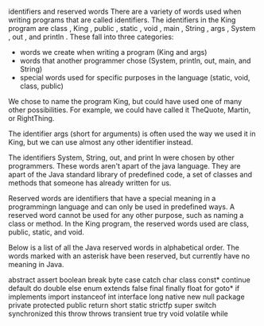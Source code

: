  identifiers and reserved words 
 There are a variety of words used when writing programs that are called identifiers. The identifiers in the King program are class , King , public , static , void , main , String , args , System , out , and println . These fall into three categories:
 - words we create when writing a program (King and args)
 - words that another programmer chose (System, println, out, main, and String)
 - special words used for specific purposes in the language (static, void, class, public)

 We chose to name the program King, but could have used one of many other possibilities. For example, we could have called it TheQuote, Martin, or RightThing.

 The identifier args (short for arguments) is often used the way we used it in King, but we can use almost any other identifier instead.

 The identifiers System, String, out, and print ln were chosen by other programmers. These words aren't apart of the java language. They are apart of the Java standard library of predefined code, a set of classes and methods that someone has already written for us. 

Reserved words are identifiers that have a special meaning in a programmingn language and can only be used in predefined ways. A reserved word cannot be
used for any other purpose, such as naming a class or method. In the King program, the reserved words used are class, public, static, and void. 

Below is a list of all the Java reserved words in alphabetical order. The words marked with an asterisk have been reserved, but currently have no meaning in Java.

abstract
assert
boolean
break
byte
case
catch
char
class
const*
continue
default
do
double
else
enum
extends
false
final
finally
float
for
goto*
if
implements
import
instanceof
int
interface
long
native
new
null
package
private
protected
public
return
short
static
strictfp
super
switch
synchronized
this
throw
throws
transient
true
try
void
volatile
while